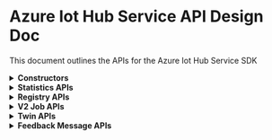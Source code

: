 ﻿# Azure Iot Hub Service API Design Doc
This document outlines the APIs for the Azure Iot Hub Service SDK

<details><summary><b>Constructors</b></summary>
```csharp

```
</details>

<details><summary><b>Configuration APIs</b></summary>
```csharp

```
</details>

<details><summary><b>Statistics APIs</b></summary>

```csharp

```
</details>

<details><summary><b>Registry APIs</b></summary>
```csharp

```
</details>

<details><summary><b>Job APIs</b></summary>
```csharp

```
</details>

<details><summary><b>V2 Job APIs</b></summary>
(maybe combine with job APIs, or maybe don't expose v1 job APIs. Talk with service about this)

```csharp

```
</details>

<details><summary><b>Twin APIs</b></summary>
```csharp

```
</details>

<details><summary><b>Method APIs</b></summary>
```csharp

```
</details>

<details><summary><b>Feedback Message APIs</b></summary>
```csharp

```
</details>

<details><summary><b>Query APIs</b></summary>
```csharp

```
</details>
